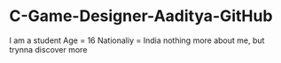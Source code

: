 # C-Game-Designer-Aaditya-GitHub
I am a student Age = 16
Nationaliy = India
nothing more about me, but trynna discover more
